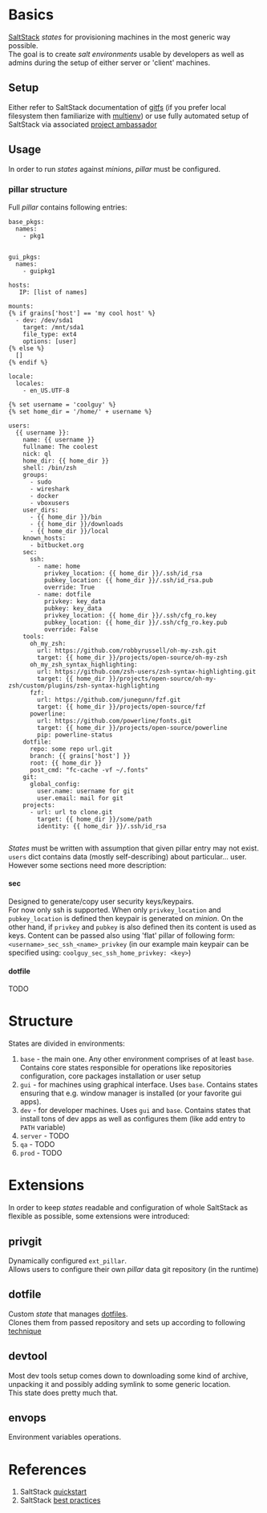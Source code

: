# Basics 
[SaltStack](https://saltstack.com/) _states_ for provisioning machines in the most generic way possible.  
The goal is to create _salt environments_ usable by developers as well as admins during the setup of either server or 'client' machines.
## Setup  
Either refer to SaltStack documentation of [gitfs](https://docs.saltstack.com/en/latest/topics/tutorials/gitfs.html) 
(if you prefer local filesystem then familiarize with [multienv](https://docs.saltstack.com/en/latest/ref/states/top.html)) or use 
fully automated setup of SaltStack via associated [project ambassador](https://github.com/kiemlicz/ambassador)

## Usage
In order to run _states_ against _minions_, _pillar_ must be configured.
### pillar structure
Full _pillar_ contains following entries: 
```
base_pkgs:
  names:
    - pkg1
    
    
gui_pkgs:
  names:
    - guipkg1

hosts:
   IP: [list of names]
   
mounts:
{% if grains['host'] == 'my cool host' %}
  - dev: /dev/sda1
    target: /mnt/sda1
    file_type: ext4
    options: [user]  
{% else %}
  []
{% endif %}

locale:
  locales:
    - en_US.UTF-8

{% set username = 'coolguy' %}
{% set home_dir = '/home/' + username %}           
           
users:
  {{ username }}:
    name: {{ username }}
    fullname: The coolest
    nick: ql
    home_dir: {{ home_dir }}
    shell: /bin/zsh
    groups:
      - sudo
      - wireshark
      - docker
      - vboxusers
    user_dirs:
      - {{ home_dir }}/bin
      - {{ home_dir }}/downloads
      - {{ home_dir }}/local
    known_hosts:
      - bitbucket.org
    sec:
      ssh:
        - name: home
          privkey_location: {{ home_dir }}/.ssh/id_rsa
          pubkey_location: {{ home_dir }}/.ssh/id_rsa.pub
          override: True
        - name: dotfile
          privkey: key_data
          pubkey: key_data
          privkey_location: {{ home_dir }}/.ssh/cfg_ro.key
          pubkey_location: {{ home_dir }}/.ssh/cfg_ro.key.pub
          override: False
    tools:
      oh_my_zsh:
        url: https://github.com/robbyrussell/oh-my-zsh.git
        target: {{ home_dir }}/projects/open-source/oh-my-zsh
      oh_my_zsh_syntax_highlighting:
        url: https://github.com/zsh-users/zsh-syntax-highlighting.git
        target: {{ home_dir }}/projects/open-source/oh-my-zsh/custom/plugins/zsh-syntax-highlighting
      fzf:
        url: https://github.com/junegunn/fzf.git
        target: {{ home_dir }}/projects/open-source/fzf
      powerline:
        url: https://github.com/powerline/fonts.git
        target: {{ home_dir }}/projects/open-source/powerline
        pip: powerline-status
    dotfile:
      repo: some repo url.git
      branch: {{ grains['host'] }}
      root: {{ home_dir }}
      post_cmd: "fc-cache -vf ~/.fonts"      
    git:
      global_config:
        user.name: username for git
        user.email: mail for git
    projects:
      - url: url to clone.git
        target: {{ home_dir }}/some/path
        identity: {{ home_dir }}/.ssh/id_rsa           
           
``` 
_States_ must be written with assumption that given pillar entry may not exist.
`users` dict contains data (mostly self-describing) about particular... user.
However some sections need more description:
#### sec 
Designed to generate/copy user security keys/keypairs.  
For now only ssh is supported. When only `privkey_location` and `pubkey_location` is defined then keypair is generated on _minion_.
On the other hand, if `privkey` and `pubkey` is also defined then its content is used as keys. Content can be passed also using 'flat' pillar 
of following form: `<username>_sec_ssh_<name>_privkey` (in our example main keypair can be specified using: `coolguy_sec_ssh_home_privkey: <key>`)
#### dotfile 
TODO
 
# Structure
States are divided in environments:
 1. `base` - the main one. Any other environment comprises of at least `base`. Contains core states responsible for operations like
 repositories configuration, core packages installation or user setup
 2. `gui` - for machines using graphical interface. Uses `base`. Contains states ensuring that e.g. window manager is installed (or your favorite gui apps).
 3. `dev` - for developer machines. Uses `gui` and `base`. Contains states that install tons of dev apps as well as configures them (like add entry to `PATH` variable)
 4. `server` - TODO
 5. `qa` - TODO
 7. `prod` - TODO

# Extensions
In order to keep _states_ readable and configuration of whole SaltStack as flexible as possible, some extensions were introduced:
## privgit
Dynamically configured `ext_pillar`.  
Allows users to configure their own _pillar_ data git repository (in the runtime)
## dotfile
Custom _state_ that manages [dotfiles](https://en.wikipedia.org/wiki/Dot-file).  
Clones them from passed repository and sets up according to following [technique](https://developer.atlassian.com/blog/2016/02/best-way-to-store-dotfiles-git-bare-repo/)
## devtool
Most dev tools setup comes down to downloading some kind of archive, unpacking it and possibly adding symlink to some generic location.  
This state does pretty much that.
## envops
Environment variables operations.
 
# References
1. SaltStack [quickstart](https://docs.saltstack.com/en/latest/topics/states/index.html)
2. SaltStack [best practices](https://docs.saltstack.com/en/latest/topics/best_practices.html)
